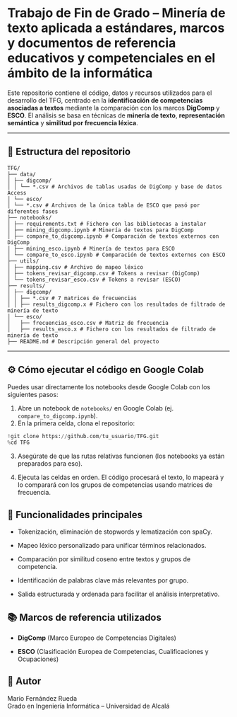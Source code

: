 # Trabajo de Fin de Grado – Minería de texto aplicada a estándares, marcos y documentos de referencia educativos y competenciales en el ámbito de la informática

Este repositorio contiene el código, datos y recursos utilizados para el desarrollo del TFG, centrado en la **identificación de competencias asociadas a textos** mediante la comparación con los marcos **DigComp** y **ESCO**. El análisis se basa en técnicas de **minería de texto**, **representación semántica** y **similitud por frecuencia léxica**.

---

## 📁 Estructura del repositorio

```
TFG/
├── data/
│ ├── digcomp/
│ │ └── *.csv # Archivos de tablas usadas de DigComp y base de datos Access
│ └── esco/
│ └── *.csv # Archivos de la única tabla de ESCO que pasó por diferentes fases
├── notebooks/
│ ├── requirements.txt # Fichero con las bibliotecas a instalar
│ ├── mining_digcomp.ipynb # Minería de textos para DigComp
│ ├── compare_to_digcomp.ipynb # Comparación de textos externos con DigComp
│ ├── mining_esco.ipynb # Minería de textos para ESCO
│ └── compare_to_esco.ipynb # Comparación de textos externos con ESCO
├── utils/
│ ├── mapping.csv # Archivo de mapeo léxico
│ ├── tokens_revisar_digcomp.csv # Tokens a revisar (DigComp)
│ └── tokens_revisar_esco.csv # Tokens a revisar (ESCO)
├── results/
│ ├── digcomp/
│ │ ├── *.csv # 7 matrices de frecuencias
│ │ ├── results_digcomp.x # Fichero con los resultados de filtrado de minería de texto
│ └── esco/
│   ├── frecuencias_esco.csv # Matriz de frecuencia
│   ├── results_esco.x # Fichero con los resultados de filtrado de minería de texto
├── README.md # Descripción general del proyecto
```


---

## ⚙️ Cómo ejecutar el código en Google Colab

Puedes usar directamente los notebooks desde Google Colab con los siguientes pasos:

1. Abre un notebook de `notebooks/` en Google Colab (ej. `compare_to_digcomp.ipynb`).
2. En la primera celda, clona el repositorio:

```python
!git clone https://github.com/tu_usuario/TFG.git
%cd TFG
```

3. Asegúrate de que las rutas relativas funcionen (los notebooks ya están preparados para eso).

4. Ejecuta las celdas en orden. El código procesará el texto, lo mapeará y lo comparará con los grupos de competencias usando matrices de frecuencia.

## 🧩 Funcionalidades principales
- Tokenización, eliminación de stopwords y lematización con spaCy.

- Mapeo léxico personalizado para unificar términos relacionados.

- Comparación por similitud coseno entre textos y grupos de competencia.

- Identificación de palabras clave más relevantes por grupo.

- Salida estructurada y ordenada para facilitar el análisis interpretativo.

## 📚 Marcos de referencia utilizados
- **DigComp** (Marco Europeo de Competencias Digitales)

- **ESCO** (Clasificación Europea de Competencias, Cualificaciones y Ocupaciones)

## 📝 Autor
Mario Fernández Rueda \
Grado en Ingeniería Informática – Universidad de Alcalá
